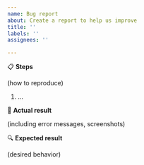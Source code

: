 ```yaml
---
name: Bug report
about: Create a report to help us improve
title: ''
labels: ''
assignees: ''

---
```


:clipboard: __Steps__

(how to reproduce)

1. ...

:bug: __Actual result__

(including error messages, screenshots)

:mag: __Expected result__

(desired behavior)
